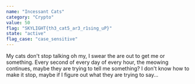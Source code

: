 ```yaml
---
name: "Incessant Cats"
category: "Crypto"
value: 50
flag: "SKYLIGHT{th3_cat5_ar3_r1sing_uP}"
state: "active"
flag_case: "case_sensitive"
---
```


My cats don't stop talking oh my, I swear the are out to get me or something. Every second of every day of every hour, the meowing continues, maybe they are trying to tell me something? I don't know how to make it stop, maybe if I figure out what they are trying to say...
